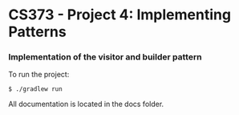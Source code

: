 # CS373 - Project 4: Implementing Patterns
### Implementation of the visitor and builder pattern

To run the project:

    $ ./gradlew run

All documentation is located in the docs folder.
